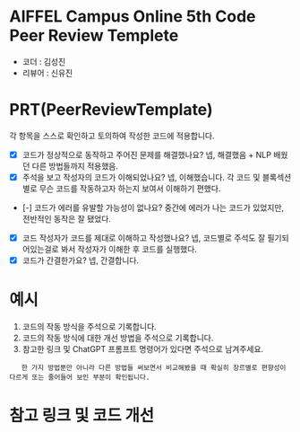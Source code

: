 # AIFFEL Campus Online 5th Code Peer Review Templete
- 코더 : 김성진
- 리뷰어 : 신유진


# PRT(PeerReviewTemplate) 
각 항목을 스스로 확인하고 토의하여 작성한 코드에 적용합니다.

- [X] 코드가 정상적으로 동작하고 주어진 문제를 해결했나요?
  넵, 해결했음 + NLP 배웠던 다른 방법들까지 적용했음.
- [X] 주석을 보고 작성자의 코드가 이해되었나요?
  넵, 이해했습니다. 각 코드 및 블록섹션 별로 무슨 코드를 작동하고자 하는지 보여서 이해하기 편했다.
- [-] 코드가 에러를 유발할 가능성이 없나요? 
  중간에 에러가 나는 코드가 있었지만, 전반적인 동작은 잘 됐었다.
- [X] 코드 작성자가 코드를 제대로 이해하고 작성했나요?
  넵, 코드별로 주석도 잘 필기되어있는걸로 봐서 작성자가 이해한 후 코드를 실행했다. 
- [X] 코드가 간결한가요?
  넵, 간결합니다.

# 예시
1. 코드의 작동 방식을 주석으로 기록합니다.
2. 코드의 작동 방식에 대한 개선 방법을 주석으로 기록합니다.
3. 참고한 링크 및 ChatGPT 프롬프트 명령어가 있다면 주석으로 남겨주세요.
```기존에 배웠던 Mecab과 Komoran, 그리고 word index를 조정해보면서 실험해볼 생각은 못했었는데 완성하신 후 히트맵까지 비교하신 부분이 재밌었습니다.
   한 가지 방법뿐만 아니라 다른 방법들 써보면서 비교해봤을 때 확실히 장르별로 편향성이 다르게 또는 줄어들어 보인 부분이 확인됩니다.
```

# 참고 링크 및 코드 개선
```python
```
